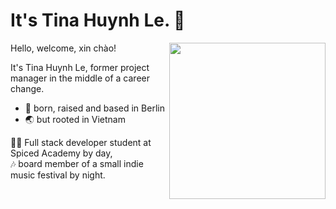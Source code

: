 # It's Tina Huynh Le. 🙂
<img src="giphyboth.gif" width="250" align="right">
<p align="left"></b>Hello, welcome, xin chào!</p>  
  
It's Tina Huynh Le, former project manager in the middle of a career change.   
- 📍 born, raised and based in Berlin
-  🌏 but rooted in Vietnam
  
🧑‍💻 Full stack developer student at Spiced Academy by day,  
🎶 board member of a small indie music festival by night.  </p>

